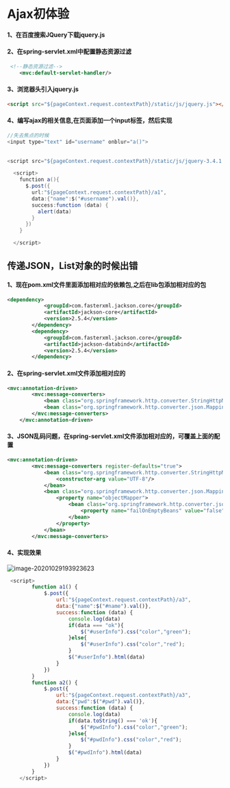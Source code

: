 # Ajax初体验

#### 1、在百度搜索JQuery下载jquery.js

#### 2、在spring-servlet.xml中配置静态资源过滤

```xml
 <!--静态资源过滤-->
    <mvc:default-servlet-handler/>
```

#### 3、浏览器头引入jquery.js

```html
<script src="${pageContext.request.contextPath}/static/js/jquery.js"></script>
```

#### 4、编写ajax的相关信息,在页面添加一个input标签，然后实现

```java
//失去焦点的时候  
<input type="text" id="username" onblur="a()">
      
      
<script src="${pageContext.request.contextPath}/static/js/jquery-3.4.1.js"></script>

  <script>
    function a(){
      $.post({
        url:"${pageContext.request.contextPath}/a1",
        data:{"name":$("#username").val()},
        success:function (data) {
          alert(data)
        }
      })
    }

  </script>
```

## 传递JSON，List对象的时候出错

#### 1、现在pom.xml文件里面添加相对应的依赖包,之后在lib包添加相对应的包

```xml
<dependency>
            <groupId>com.fasterxml.jackson.core</groupId>
            <artifactId>jackson-core</artifactId>
            <version>2.5.4</version>
        </dependency>
        <dependency>
            <groupId>com.fasterxml.jackson.core</groupId>
            <artifactId>jackson-databind</artifactId>
            <version>2.5.4</version>
        </dependency>
```

#### 2、在spring-servlet.xml文件添加相对应的

```xml
<mvc:annotation-driven>
        <mvc:message-converters>
            <bean class="org.springframework.http.converter.StringHttpMessageConverter"/>
            <bean class="org.springframework.http.converter.json.MappingJackson2HttpMessageConverter"/>
        </mvc:message-converters>
    </mvc:annotation-driven>
```

#### 3、JSON乱码问题，在spring-servlet.xml文件添加相对应的，可覆盖上面的配置

```xml
<mvc:annotation-driven>
        <mvc:message-converters register-defaults="true">
            <bean class="org.springframework.http.converter.StringHttpMessageConverter">
                <constructor-arg value="UTF-8"/>
            </bean>
            <bean class="org.springframework.http.converter.json.MappingJackson2HttpMessageConverter">
                <property name="objectMapper">
                    <bean class="org.springframework.http.converter.json.Jackson2ObjectMapperFactoryBean">
                        <property name="failOnEmptyBeans" value="false"/>
                    </bean>
                </property>
            </bean>
        </mvc:message-converters>
```

#### 4、实现效果

![image-20201029193923623](C:\Users\Administrator\AppData\Roaming\Typora\typora-user-images\image-20201029193923623.png)

```javascript
 <script>
        function a1() {
            $.post({
                url:"${pageContext.request.contextPath}/a3",
                data:{"name":$("#name").val()},
                success:function (data) {
                    console.log(data)
                    if(data === "ok"){
                        $("#userInfo").css("color","green");
                    }else{
                        $("#userInfo").css("color","red");
                    }
                    $("#userInfo").html(data)
                }
            })
        }
        function a2() {
            $.post({
                url:"${pageContext.request.contextPath}/a3",
                data:{"pwd":$("#pwd").val()},
                success:function (data) {
                    console.log(data)
                    if(data.toString() === 'ok'){
                        $("#pwdInfo").css("color","green");
                    }else{
                        $("#pwdInfo").css("color","red");
                    }
                    $("#pwdInfo").html(data)
                }
            })
        }
    </script>
```

